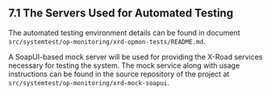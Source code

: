 ## 7.1 The Servers Used for Automated Testing

The automated testing environment details can be found in document `src/systemtest/op-monitoring/xrd-opmon-tests/README.md`.

A SoapUI-based mock server will be used for providing the X-Road services necessary for testing the system. The mock service along with usage instructions can be found in the source repository of the project at `src/systemtest/op-monitoring/xrd-mock-soapui`.